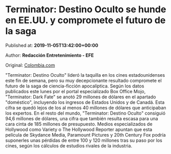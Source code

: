 
# Terminator: Destino Oculto se hunde en EE.UU. y compromete el futuro de la saga

Published at: **2019-11-05T13:42:00+00:00**

Author: **Redacción Entretenimiento - EFE**

Original: [Colombia.com](https://www.colombia.com/cine/noticias/taquilla-de-terminator-dark-fate-246531)

"Terminator: Destino Oculto" lideró la taquilla en los cines estadounidenses este fin de semana, pero su muy decepcionante resultado compromete el futuro de la saga de ciencia-ficción apocalíptica.
Según los datos publicados este lunes por el portal especializado Box Office Mojo, "Terminator: Dark Fate" se anotó 29 millones de dólares en el apartado "doméstico", incluyendo los ingresos de Estados Unidos y de Canadá. Esta cifra se quedó lejos de los al menos 40 millones de dólares que anticipaban los expertos.
En el resto del mundo, "Terminator: Destino Oculto" consiguió 94,6 millones de dólares, una cifra que también resulta escasa para una cara cinta de 185 millones de presupuesto.
Medios especializados de Hollywood como Variety o The Hollywood Reporter apuntan que esta película de Skydance Media, Paramount Pictures y 20th Century Fox podría suponerles unas pérdidas de entre 100 y 120 millones tras su paso por los cines, según los cálculos de estudios rivales de la industria.
